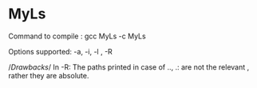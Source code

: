 # MyLs

Command to compile : gcc MyLs -c MyLs

Options supported: -a, -i, -l , -R

/*Drawbacks*/
In -R: The paths printed in case of .., .: are not the relevant , rather they are absolute.

